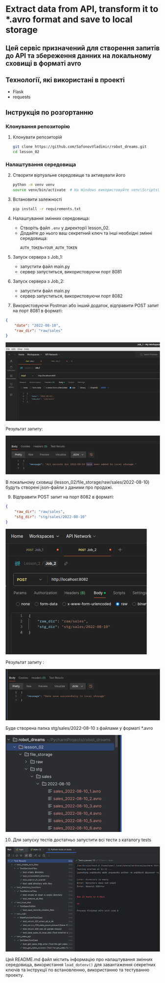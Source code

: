 # Extract data from API, transform it to *.avro format and save to local storage

## Цей сервіс призначений для створення запитів до API та збереження данних на локальному сховищі в форматі avro  

## Технології, які використані в проекті
- Flask
- requests

## Інструкція по розгортанню

### Клонування репозиторію
1. Клонувати репозиторій
    ```sh
    git clone https://github.com/SafonovVladimir/robot_dreams.git
    cd lesson_02
    ```

### Налаштування середовища
2. Створити віртуальне середовище та активувати його
    ```sh
    python -m venv venv
    source venv/bin/activate  # На Windows використовуйте venv\Scripts\activate
    ```

3. Встановити залежності
    ```sh
    pip install -r requirements.txt
    ```
   
4. Налаштування змінних середовища:
    - Створіть файл `.env` у директорії lesson_02.
    - Додайте до нього ваш секретний ключ та інші необхідні змінні середовища:
        ```
        AUTH_TOKEN=YOUR_AUTH_TOKEN
        ```
      
5. Запуск сервера з Job_1:
    - запустити файл main.py
    - сервер запуститься, використовуючи порт 8081


6. Запуск сервера з Job_2:
    - запустити файл main.py
    - сервер запуститься, використовуючи порт 8082


7. Використовуючи Postman або інший додаток, відправити POST запит на порт 8081 в форматі:
```json
{
    "date": "2022-08-10",
    "raw_dir": "raw/sales"
}
```

![img.png](lesson_02/readme_images/img.png)

Результат запиту:

![img_1.png](lesson_02/readme_images/img_1.png)

В локальному сховищі (lesson_02/file_storage/raw/sales/2022-08-10) будуть створені json-файли з даними про продажі.

9. Відправити POST запит на порт 8082 в форматі:
```json
{
    "raw_dir": "raw/sales",
    "stg_dir": "stg/sales/2022-08-10"
}
```

![img_2.png](lesson_02/readme_images/img_2.png)

Результат запиту :

![img_3.png](lesson_02/readme_images/img_3.png)

Буде створена папка stg/sales/2022-08-10 з файлами у форматі *.avro

![img_4.png](lesson_02/readme_images/img_4.png)

10. Для запуску тестів достатньо запустити всі тести з каталогу tests

![img.png](lesson_02/readme_images/img_5.png)

Цей README.md файл містить інформацію про налаштування змінних середовища, 
використання `load_dotenv()` для завантаження секретних ключів та інструкції по встановленню, 
використанню та тестуванню проекту.